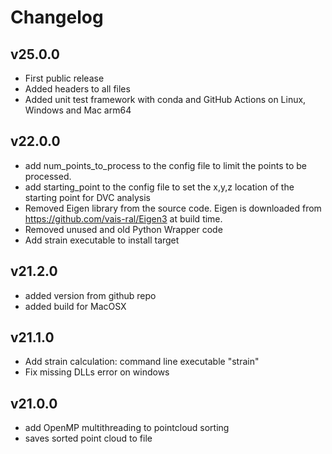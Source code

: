 # Changelog

## v25.0.0
* First public release
* Added headers to all files
* Added unit test framework with conda and GitHub Actions on Linux, Windows and Mac arm64

## v22.0.0
* add num_points_to_process to the config file to limit the points to be processed.
* add starting_point to the config file to set the x,y,z location of the starting point for DVC analysis
* Removed Eigen library from the source code. Eigen is downloaded from https://github.com/vais-ral/Eigen3 at build time.
* Removed unused and old Python Wrapper code
* Add strain executable to install target

## v21.2.0
* added version from github repo
* added build for MacOSX

## v21.1.0
* Add strain calculation: command line executable "strain"
* Fix missing DLLs error on windows

## v21.0.0
* add OpenMP multithreading to pointcloud sorting
* saves sorted point cloud to file


